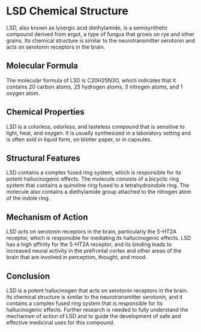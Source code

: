 # LSD Chemical Structure

LSD, also known as lysergic acid diethylamide, is a semisynthetic compound derived from ergot, a type of fungus that grows on rye and other grains. Its chemical structure is similar to the neurotransmitter serotonin and acts on serotonin receptors in the brain.

## Molecular Formula

The molecular formula of LSD is C20H25N3O, which indicates that it contains 20 carbon atoms, 25 hydrogen atoms, 3 nitrogen atoms, and 1 oxygen atom.

## Chemical Properties

LSD is a colorless, odorless, and tasteless compound that is sensitive to light, heat, and oxygen. It is usually synthesized in a laboratory setting and is often sold in liquid form, on blotter paper, or in capsules.

## Structural Features

LSD contains a complex fused ring system, which is responsible for its potent hallucinogenic effects. The molecule consists of a bicyclic ring system that contains a quinoline ring fused to a tetrahydroindole ring. The molecule also contains a diethylamide group attached to the nitrogen atom of the indole ring.

## Mechanism of Action

LSD acts on serotonin receptors in the brain, particularly the 5-HT2A receptor, which is responsible for mediating its hallucinogenic effects. LSD has a high affinity for the 5-HT2A receptor, and its binding leads to increased neural activity in the prefrontal cortex and other areas of the brain that are involved in perception, thought, and mood.

## Conclusion

LSD is a potent hallucinogen that acts on serotonin receptors in the brain. Its chemical structure is similar to the neurotransmitter serotonin, and it contains a complex fused ring system that is responsible for its hallucinogenic effects. Further research is needed to fully understand the mechanism of action of LSD and to guide the development of safe and effective medicinal uses for this compound.
